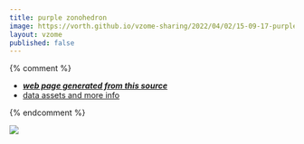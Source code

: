 ```yaml
---
title: purple zonohedron
image: https://vorth.github.io/vzome-sharing/2022/04/02/15-09-17-purple-zonohedron/purple-zonohedron.png
layout: vzome
published: false
---
```


{% comment %}
 - [***web page generated from this source***][post]
 - [data assets and more info][github]

[post]: <https://vorth.github.io/vzome-sharing/2022/04/02/purple-zonohedron-15-09-17.html>
[github]: <https://github.com/vorth/vzome-sharing/tree/main/2022/04/02/15-09-17-purple-zonohedron/>
{% endcomment %}

<vzome-viewer style="width: 100%; height: 65vh;"
       src="https://vorth.github.io/vzome-sharing/2022/04/02/15-09-17-purple-zonohedron/purple-zonohedron.vZome" >
  <img src="https://vorth.github.io/vzome-sharing/2022/04/02/15-09-17-purple-zonohedron/purple-zonohedron.png" />
</vzome-viewer>
